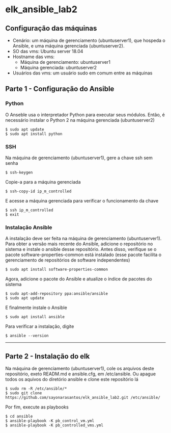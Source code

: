# elk_ansible_lab2

## Configuração das máquinas
- Cenário: um máquina de gerenciamento (ubuntuserver1), que hospeda o Ansible, e uma máquina gerenciada (ubuntuserver2).
- SO das vms: Ubuntu server 18.04
- Hostname das vms:
  - Máquina de gerenciamento: ubuntuserver1
  - Máquina gerenciada: ubuntuserver2
- Usuários das vms: um usuário sudo em comum entre as máquinas

## Parte 1 - Configuração do Ansible

### Python
O Anseble usa o interpretador Python para executar seus módulos. Então, é necessário instalar o Python 2 na máquina gerenciada (ubuntuserver2)
```
$ sudo apt update
$ sudo apt install python
```

### SSH
Na máquina de gerenciamento (ubuntuserver1), gere a chave ssh sem senha
```
$ ssh-keygen
```
Copie-a para a máquina gerenciada
```
$ ssh-copy-id ip_m_controlled
```
E acesse a máquina gerenciada para verificar o funcionamento da chave
```
$ ssh ip_m_controlled
$ exit
```

### Instalação Ansible
A instalação deve ser feita na máquina de gerenciamento (ubuntuserver1).
Para obter a versão mais recente do Ansible, adicione o repositório no sistema e instale o ansible desse repositório.
Antes disso, verifique se o pacote software-properties-common está instalado (esse pacote facilita o gerenciamento de repositórios de software independentes)
```
$ sudo apt install software-properties-common
```
Agora, adicione o pacote do Ansible e atualize o índice de pacotes do sistema
```
$ sudo apt-add-repository ppa:ansible/ansible
$ sudo apt update
```
E finalmente instale o Ansible
```
$ sudo apt install ansible
```
Para verificar a instalação, digite
```
$ ansible --version
```

-----------------------------------

## Parte 2 - Instalação do elk

Na máquina de gerenciamento (ubuntuserver1), cole os arquivos deste repositório, exeto READM.md e ansible.cfg, em /etc/ansible. Ou apague todos os aquivos do diretório ansible e clone este repositório lá
```
$ sudo rm -R /etc/ansible/*
$ sudo git clone https://github.com/sayonarasantos/elk_ansible_lab2.git /etc/ansible/
```
Por fim, execute as playbooks
```
$ cd ansible
$ ansible-playbook -K pb_control_vm.yml
$ ansible-playbook -K pb_controlled_vms.yml
```
